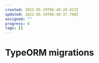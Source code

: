```yaml
---
created: 2022-05-19T06:40:20.623Z
updated: 2022-05-19T06:40:37.790Z
assigned: ""
progress: 0
tags: []
---
```


# TypeORM migrations
